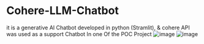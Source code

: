 # Cohere-LLM-Chatbot
 it is a generative AI Chatbot developed in python (Stramlit), &amp; cohere API  was  used as a support Chatbot In one Of the POC Project
![image](https://github.com/DataScientistKaustubh/Cohere-LLM-Chatbot/assets/117342376/57fc2325-f8d3-429d-bdb4-8689739e88b7)
![image](https://github.com/DataScientistKaustubh/Cohere-LLM-Chatbot/assets/117342376/d5ec99f0-da64-4c03-b418-9d7cdef50e48)
